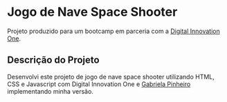 # Jogo de Nave Space Shooter

 Projeto produzido para um bootcamp em parceria com a [Digital Innovation One](https://digitalinnovation.one/).

## Descrição do Projeto

Desenvolvi este projeto de jogo de nave space shooter utilizando HTML, CSS e Javascript com Digital Innovation One e [Gabriela Pinheiro](https://github.com/SpruceGabriela) implementando minha versão.
